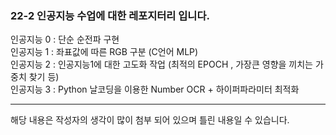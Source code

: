 ### 22-2 인공지능 수업에 대한 레포지터리 입니다.

인공지능 0 : 단순 순전파 구현</br>
인공지능 1 : 좌표값에 따른 RGB 구분 (C언어 MLP)</br>
인공지능 2 : 인공지능1에 대한 고도화 작업 (최적의 EPOCH , 가장큰 영향을 끼치는 가중치 찾기 등)</br>
인공지능 3 : Python 날코딩을 이용한 Number OCR + 하이퍼파라미터 최적화

---

해당 내용은 작성자의 생각이 많이 첨부 되어 있으며 틀린 내용일 수 있습니다.

